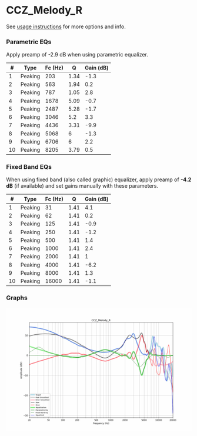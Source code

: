# CCZ_Melody_R
See [usage instructions](https://github.com/jaakkopasanen/AutoEq#usage) for more options and info.

### Parametric EQs
Apply preamp of -2.9 dB when using parametric equalizer.

|   # | Type    |   Fc (Hz) |    Q |   Gain (dB) |
|-----|---------|-----------|------|-------------|
|   1 | Peaking |       203 | 1.34 |        -1.3 |
|   2 | Peaking |       563 | 1.94 |         0.2 |
|   3 | Peaking |       787 | 1.05 |         2.8 |
|   4 | Peaking |      1678 | 5.09 |        -0.7 |
|   5 | Peaking |      2487 | 5.28 |        -1.7 |
|   6 | Peaking |      3046 | 5.2  |         3.3 |
|   7 | Peaking |      4436 | 3.31 |        -9.9 |
|   8 | Peaking |      5068 | 6    |        -1.3 |
|   9 | Peaking |      6706 | 6    |         2.2 |
|  10 | Peaking |      8205 | 3.79 |         0.5 |

### Fixed Band EQs
When using fixed band (also called graphic) equalizer, apply preamp of **-4.2 dB** (if available) and set gains manually with these parameters.

|   # | Type    |   Fc (Hz) |    Q |   Gain (dB) |
|-----|---------|-----------|------|-------------|
|   1 | Peaking |        31 | 1.41 |         4.1 |
|   2 | Peaking |        62 | 1.41 |         0.2 |
|   3 | Peaking |       125 | 1.41 |        -0.9 |
|   4 | Peaking |       250 | 1.41 |        -1.2 |
|   5 | Peaking |       500 | 1.41 |         1.4 |
|   6 | Peaking |      1000 | 1.41 |         2.4 |
|   7 | Peaking |      2000 | 1.41 |         1   |
|   8 | Peaking |      4000 | 1.41 |        -6.2 |
|   9 | Peaking |      8000 | 1.41 |         1.3 |
|  10 | Peaking |     16000 | 1.41 |        -1.1 |

### Graphs
![](./CCZ_Melody_R.png)
